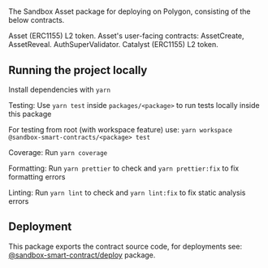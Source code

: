 # <PACKAGE>

The Sandbox Asset package for deploying on Polygon, consisting of the below contracts.

Asset (ERC1155) L2 token.
Asset's user-facing contracts: AssetCreate, AssetReveal.
AuthSuperValidator.
Catalyst (ERC1155) L2 token.

## Running the project locally

Install dependencies with `yarn`

Testing: Use `yarn test` inside `packages/<package>` to run tests locally inside this package

For testing from root (with workspace feature) use: `yarn workspace @sandbox-smart-contracts/<package> test`

Coverage: Run `yarn coverage`

Formatting: Run `yarn prettier` to check and `yarn prettier:fix` to fix formatting errors

Linting: Run `yarn lint` to check and `yarn lint:fix` to fix static analysis errors

## Deployment

This package exports the contract source code, for deployments see: [@sandbox-smart-contract/deploy](../deploy) package.
